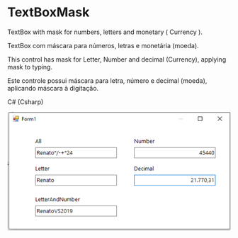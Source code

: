 # TextBoxMask

TextBox with mask for numbers, letters and monetary ( Currency ).

TextBox com máscara para números, letras e monetária (moeda).

This control has mask for Letter, Number and decimal (Currency), applying mask to typing.

Este controle possui máscara para letra, número e decimal (moeda), aplicando máscara à digitação.

C# (Csharp)

![Screenshot](print.png)
